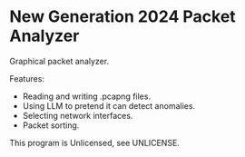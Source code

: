 # New Generation 2024 Packet Analyzer

Graphical packet analyzer.

Features:
- Reading and writing .pcapng files.
- Using LLM to pretend it can detect anomalies.
- Selecting network interfaces.
- Packet sorting.

This program is Unlicensed, see UNLICENSE.
